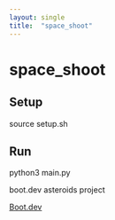 ```yaml
---
layout: single
title:  "space_shoot"
---
```


# space_shoot

## Setup

source setup.sh

## Run

python3 main.py

boot.dev asteroids project

[Boot.dev](https://www.boot.dev)
